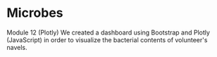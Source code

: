 # Microbes
Module 12 (Plotly)
We created a dashboard using Bootstrap and Plotly (JavaScript) in order to visualize the bacterial contents of volunteer's navels.

